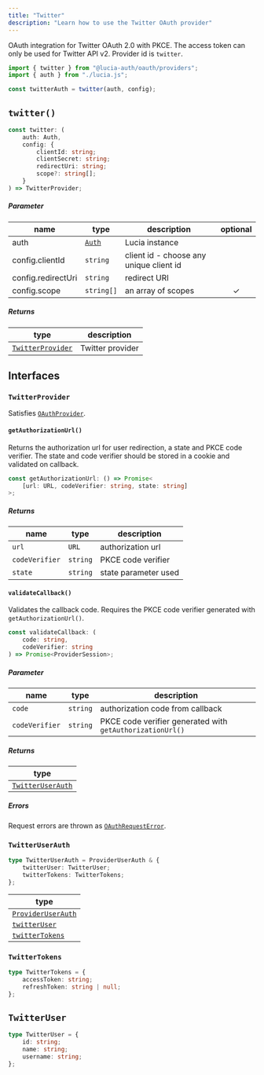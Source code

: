 ```yaml
---
title: "Twitter"
description: "Learn how to use the Twitter OAuth provider"
---
```


OAuth integration for Twitter OAuth 2.0 with PKCE. The access token can only be used for Twitter API v2. Provider id is `twitter`.

```ts
import { twitter } from "@lucia-auth/oauth/providers";
import { auth } from "./lucia.js";

const twitterAuth = twitter(auth, config);
```

## `twitter()`

```ts
const twitter: (
	auth: Auth,
	config: {
		clientId: string;
		clientSecret: string;
		redirectUri: string;
		scope?: string[];
	}
) => TwitterProvider;
```

##### Parameter

| name               | type                                       | description                             | optional |
| ------------------ | ------------------------------------------ | --------------------------------------- | :------: |
| auth               | [`Auth`](/reference/lucia/interfaces/auth) | Lucia instance                          |          |
| config.clientId    | `string`                                   | client id - choose any unique client id |          |
| config.redirectUri | `string`                                   | redirect URI                            |          |
| config.scope       | `string[]`                                 | an array of scopes                      |    ✓     |

##### Returns

| type                                  | description      |
| ------------------------------------- | ---------------- |
| [`TwitterProvider`](#twitterprovider) | Twitter provider |

## Interfaces

### `TwitterProvider`

Satisfies [`OAuthProvider`](/reference/oauth/oauthprovider).

#### `getAuthorizationUrl()`

Returns the authorization url for user redirection, a state and PKCE code verifier. The state and code verifier should be stored in a cookie and validated on callback.

```ts
const getAuthorizationUrl: () => Promise<
	[url: URL, codeVerifier: string, state: string]
>;
```

##### Returns

| name           | type     | description          |
| -------------- | -------- | -------------------- |
| `url`          | `URL`    | authorization url    |
| `codeVerifier` | `string` | PKCE code verifier   |
| `state`        | `string` | state parameter used |

#### `validateCallback()`

Validates the callback code. Requires the PKCE code verifier generated with `getAuthorizationUrl()`.

```ts
const validateCallback: (
	code: string,
	codeVerifier: string
) => Promise<ProviderSession>;
```

##### Parameter

| name           | type     | description                                               |
| -------------- | -------- | --------------------------------------------------------- |
| `code`         | `string` | authorization code from callback                          |
| `codeVerifier` | `string` | PKCE code verifier generated with `getAuthorizationUrl()` |

##### Returns

| type                                  |
| ------------------------------------- |
| [`TwitterUserAuth`](#twitteruserauth) |

##### Errors

Request errors are thrown as [`OAuthRequestError`](/reference/oauth/interfaces#oauthrequesterror).

### `TwitterUserAuth`

```ts
type TwitterUserAuth = ProviderUserAuth & {
	twitterUser: TwitterUser;
	twitterTokens: TwitterTokens;
};
```

| type                                                               |
| ------------------------------------------------------------------ |
| [`ProviderUserAuth`](/reference/oauth/interfaces#provideruserauth) |
| [`twitterUser`](#twitteruser)                                      |
| [`twitterTokens`](#twittertokens)                                  |

### `TwitterTokens`

```ts
type TwitterTokens = {
	accessToken: string;
	refreshToken: string | null;
};
```

## `TwitterUser`

```ts
type TwitterUser = {
	id: string;
	name: string;
	username: string;
};
```
